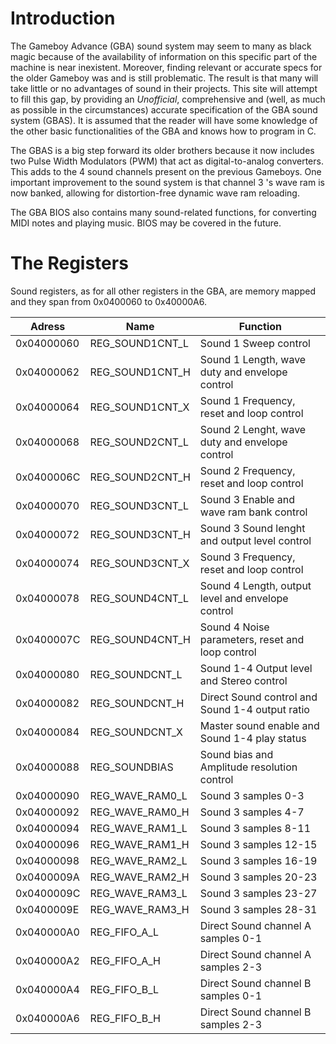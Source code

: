 # Introduction

The Gameboy Advance (GBA) sound system may seem to many as black magic because of the availability of information on this specific part of the machine is near inexistent. Moreover, finding relevant or accurate specs for the older Gameboy was and is still problematic. The result is that many will take little or no advantages of sound in their projects. This site will attempt to fill this gap, by providing an _Unofficial_, comprehensive and (well, as much as possible in the circumstances) accurate specification of the GBA sound system (GBAS). It is assumed that the reader will have some knowledge of the other basic functionalities of the GBA and knows how to program in C.

The GBAS is a big step forward its older brothers because it now includes two Pulse Width Modulators (PWM) that act as digital-to-analog converters. This adds to the 4 sound channels present on the previous Gameboys. One important improvement to the sound system is that channel 3 's wave ram is now banked, allowing for distortion-free dynamic wave ram reloading.

The GBA BIOS also contains many sound-related functions, for converting MIDI notes and playing music. BIOS may be covered in the future.

# The Registers

Sound registers, as for all other registers in the GBA, are memory mapped and they span from 0x0400060 to 0x40000A6.

| Adress     | Name            | Function                                          |
| ---------- | --------------- | ------------------------------------------------- |
| 0x04000060 | REG_SOUND1CNT_L | Sound 1 Sweep control                             |
| 0x04000062 | REG_SOUND1CNT_H | Sound 1 Length, wave duty and envelope control    |
| 0x04000064 | REG_SOUND1CNT_X | Sound 1 Frequency, reset and loop control         |
| 0x04000068 | REG_SOUND2CNT_L | Sound 2 Lenght, wave duty and envelope control    |
| 0x0400006C | REG_SOUND2CNT_H | Sound 2 Frequency, reset and loop control         |
| 0x04000070 | REG_SOUND3CNT_L | Sound 3 Enable and wave ram bank control          |
| 0x04000072 | REG_SOUND3CNT_H | Sound 3 Sound lenght and output level control     |
| 0x04000074 | REG_SOUND3CNT_X | Sound 3 Frequency, reset and loop control         |
| 0x04000078 | REG_SOUND4CNT_L | Sound 4 Length, output level and envelope control |
| 0x0400007C | REG_SOUND4CNT_H | Sound 4 Noise parameters, reset and loop control  |
| 0x04000080 | REG_SOUNDCNT_L  | Sound 1-4 Output level and Stereo control         |
| 0x04000082 | REG_SOUNDCNT_H  | Direct Sound control and Sound 1-4 output ratio   |
| 0x04000084 | REG_SOUNDCNT_X  | Master sound enable and Sound 1-4 play status     |
| 0x04000088 | REG_SOUNDBIAS   | Sound bias and Amplitude resolution control       |
| 0x04000090 | REG_WAVE_RAM0_L | Sound 3 samples 0-3                               |
| 0x04000092 | REG_WAVE_RAM0_H | Sound 3 samples 4-7                               |
| 0x04000094 | REG_WAVE_RAM1_L | Sound 3 samples 8-11                              |
| 0x04000096 | REG_WAVE_RAM1_H | Sound 3 samples 12-15                             |
| 0x04000098 | REG_WAVE_RAM2_L | Sound 3 samples 16-19                             |
| 0x0400009A | REG_WAVE_RAM2_H | Sound 3 samples 20-23                             |
| 0x0400009C | REG_WAVE_RAM3_L | Sound 3 samples 23-27                             |
| 0x0400009E | REG_WAVE_RAM3_H | Sound 3 samples 28-31                             |
| 0x040000A0 | REG_FIFO_A_L    | Direct Sound channel A samples 0-1                |
| 0x040000A2 | REG_FIFO_A_H    | Direct Sound channel A samples 2-3                |
| 0x040000A4 | REG_FIFO_B_L    | Direct Sound channel B samples 0-1                |
| 0x040000A6 | REG_FIFO_B_H    | Direct Sound channel B samples 2-3                |
